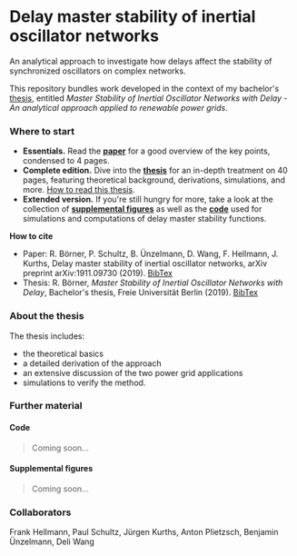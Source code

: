 # Delay master stability of inertial oscillator networks
An analytical approach to investigate how delays affect the stability of synchronized oscillators on complex networks.

This repository bundles work developed in the context of my bachelor's [thesis](https://github.com/reykboerner/delay-networks/blob/master/boerner_BA-thesis.pdf), entitled *Master Stability of Inertial Oscillator Networks with Delay - An analytical approach applied to renewable power grids*.

### Where to start
* **Essentials.** Read the [**paper**](https://arxiv.org/pdf/1911.09730.pdf) for a good overview of the key points, condensed to 4 pages.
* **Complete edition.** Dive into the [**thesis**](https://github.com/reykboerner/delay-networks/blob/master/boerner_BA-thesis.pdf) for an in-depth treatment on 40 pages, featuring theoretical background, derivations, simulations, and more. [How to read this thesis](#about-the-thesis).
* **Extended version.** If you're still hungry for more, take a look at the collection of [**supplemental figures**](#supplemental-figures) as well as the [**code**](#code) used for simulations and computations of delay master stability functions.

**How to cite**
* Paper: R. Börner, P. Schultz, B. Ünzelmann, D. Wang, F. Hellmann, J. Kurths, Delay master stability of inertial oscillator networks, arXiv preprint arXiv:1911.09730 (2019). [BibTex](https://github.com/reykboerner/delay-networks/blob/master/paper_bibtex.txt)
* Thesis: R. Börner, *Master Stability of Inertial Oscillator Networks with Delay*, Bachelor's thesis, Freie Universität Berlin (2019). [BibTex](https://github.com/reykboerner/delay-networks/blob/master/thesis_bibtex.txt)

### About the thesis
The thesis includes:
* the theoretical basics
* a detailed derivation of the approach
* an extensive discussion of the two power grid applications
* simulations to verify the method.

### Further material
#### Code
> Coming soon...
#### Supplemental figures
> Coming soon...

### Collaborators
Frank Hellmann, Paul Schultz, Jürgen Kurths, Anton Plietzsch, Benjamin Ünzelmann, Deli Wang
